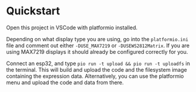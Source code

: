# Quickstart

Open this project in VSCode with platformio installed.

Depending on what display type you are using, go into the `platformio.ini` file and comment out either `-DUSE_MAX7219` or `-DUSEWS2812Matrix`. If you are using MAX7219 displays it should already be configured correctly for you.

Connect an esp32, and type `pio run -t upload && pio run -t uploadfs` in the terminal. This will build and upload the code and the filesystem image containing the expression data. 
Alternatively, you can use the platformio menu and upload the code and data from there.

